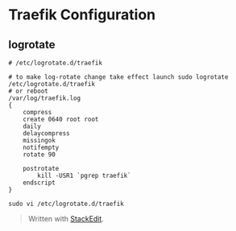 
# Traefik Configuration

## logrotate
```
# /etc/logrotate.d/traefik

# to make log-rotate change take effect launch sudo logrotate /etc/logrotate.d/traefik
# or reboot
/var/log/traefik.log
{
    compress
    create 0640 root root
    daily
    delaycompress
    missingok
    notifempty
    rotate 90

    postrotate
        kill -USR1 `pgrep traefik`
    endscript
}
```

```shell
sudo vi /etc/logrotate.d/traefik
```


> Written with [StackEdit](https://stackedit.io/).
<!--stackedit_data:
eyJoaXN0b3J5IjpbLTQ0NDYwNzcxMV19
-->